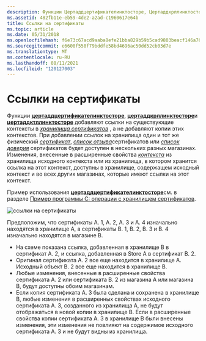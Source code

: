 ```yaml
---
description: Функции Цертаддцертификателинктосторе, Цертаддкрллинктосторе и Цертаддктллинктосторе добавляют ссылки на существующие контексты в хранилища сертификатов, а не добавляют копии этих контекстов.
ms.assetid: 482fb11e-eb59-4de2-a2ad-c1960617e64b
title: Ссылки на сертификаты
ms.topic: article
ms.date: 05/31/2018
ms.openlocfilehash: f6e73c67acd9aaba8efe21bba829b59b5cad9803beacf146a765636c0d65c0ef
ms.sourcegitcommit: e6600f550f79bddfe58bd4696ac50dd52cb03d7e
ms.translationtype: MT
ms.contentlocale: ru-RU
ms.lasthandoff: 08/11/2021
ms.locfileid: "120127003"
---
```

# <a name="certificate-links"></a>Ссылки на сертификаты

Функции [**цертаддцертификателинктосторе**](/windows/desktop/api/Wincrypt/nf-wincrypt-certaddcertificatelinktostore), [**цертаддкрллинктосторе**](/windows/desktop/api/Wincrypt/nf-wincrypt-certaddcrllinktostore)и [**цертаддктллинктосторе**](/windows/desktop/api/Wincrypt/nf-wincrypt-certaddctllinktostore) добавляют ссылки на существующие контексты в [*хранилища сертификатов*](../secgloss/c-gly.md) , а не добавляют копии этих контекстов. При добавлении ссылок на хранилища один и тот же физический [*сертификат*](../secgloss/c-gly.md), [*список отзыва*](../secgloss/c-gly.md)сертификатов или [*список доверия*](../secgloss/c-gly.md) сертификатов будет доступен в нескольких разных магазинах. Изменения, внесенные в расширенные свойства [*контекста*](../secgloss/c-gly.md) из хранилища исходного контекста или из хранилища, в котором хранится ссылка на этот контекст, доступны в хранилище, содержащем исходный контекст и во всех других магазинах, которые имеют ссылки на этот контекст.

Пример использования [**цертаддцертификателинктосторе**](/windows/desktop/api/Wincrypt/nf-wincrypt-certaddcertificatelinktostore)см. в разделе [Пример программы C: операции с хранилищем сертификатов](example-c-program-certificate-store-operations.md).

![ссылки на сертификаты](images/mancert1.png)

Предположим, что сертификаты A. 1, A. 2, A. 3 и A. 4 изначально находятся в хранилище A, а сертификаты B. 1, B. 2, B. 3 и B. 4 изначально находятся в магазине B.

-   На схеме показана ссылка, добавленная в хранилище B в сертификат A. 2, и ссылка, добавленная в Store A в сертификат B. 2.
-   Оригинал сертификата A. 2 все еще находится в хранилище A. Исходный объект B. 2 все еще находится в хранилище B.
-   Любые изменения, внесенные в расширенные свойства сертификата A. 2 или сертификата B. 2 из магазина A или магазина B, будут доступны обоим магазинам.
-   Если копия сертификата A. 3 была сделана и сохранена в хранилище B, любые изменения в расширенных свойствах исходного сертификата A. 3, созданного из хранилища A, не будут отображаться в новой копии в хранилище B. Если в расширенные свойства копии сертификата A. 3 в хранилище B были внесены изменения, эти изменения не повлияют на содержимое исходного сертификата A. 3 и не будут видны из хранилища.

 

 
